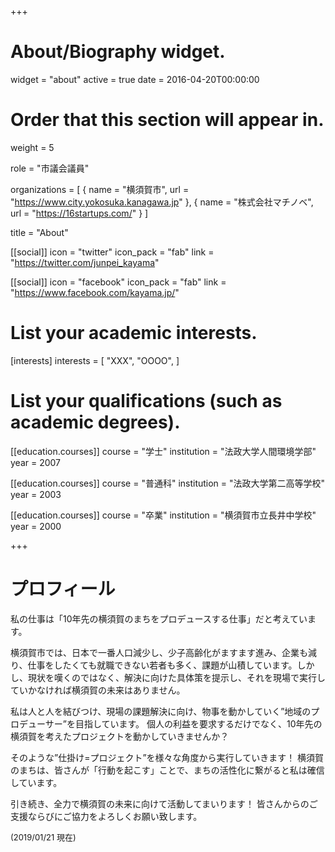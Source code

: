 +++
# About/Biography widget.
widget = "about"
active = true
date = 2016-04-20T00:00:00

# Order that this section will appear in.
weight = 5

role = "市議会議員"

organizations = [ { name = "横須賀市", url = "https://www.city.yokosuka.kanagawa.jp" }, { name = "株式会社マチノベ", url = "https://16startups.com/" } ]

title = "About"

[[social]]
  icon = "twitter"
  icon_pack = "fab"
  link = "https://twitter.com/junpei_kayama"

[[social]]
  icon = "facebook"
  icon_pack = "fab"
  link = "https://www.facebook.com/kayama.jp/"

# List your academic interests.
[interests]
  interests = [
    "XXX",
    "OOOO",
  ]

# List your qualifications (such as academic degrees).
[[education.courses]]
  course = "学士"
  institution = "法政大学人間環境学部"
  year = 2007

[[education.courses]]
  course = "普通科"
  institution = "法政大学第二高等学校"
  year = 2003

[[education.courses]]
  course = "卒業"
  institution = "横須賀市立長井中学校"
  year = 2000

+++

# プロフィール

私の仕事は「10年先の横須賀のまちをプロデュースする仕事」だと考えています。

横須賀市では、日本で一番人口減少し、少子高齢化がますます進み、企業も減り、仕事をしたくても就職できない若者も多く、課題が山積しています。しかし、現状を嘆くのではなく、解決に向けた具体策を提示し、それを現場で実行していかなければ横須賀の未来はありません。

私は人と人を結びつけ、現場の課題解決に向け、物事を動かしていく”地域のプロデューサー”を目指しています。
個人の利益を要求するだけでなく、10年先の横須賀を考えたプロジェクトを動かしていきませんか？

そのような”仕掛け=プロジェクト”を様々な角度から実行していきます！
横須賀のまちは、皆さんが「行動を起こす」ことで、まちの活性化に繋がると私は確信しています。

引き続き、全力で横須賀の未来に向けて活動してまいります！
皆さんからのご支援ならびにご協力をよろしくお願い致します。

<span style="font-size:small">(2019/01/21 現在)</span>